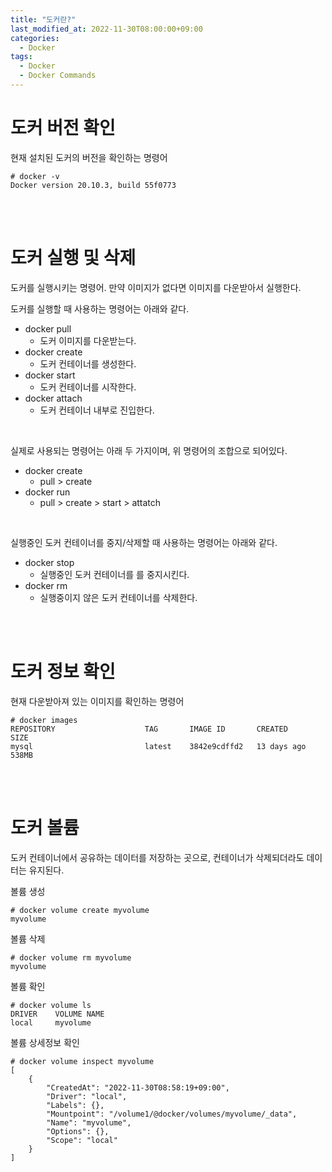 ```yaml
---
title: "도커란?"
last_modified_at: 2022-11-30T08:00:00+09:00
categories:
  - Docker
tags:
  - Docker
  - Docker Commands
---
```



# 도커 버전 확인
현재 설치된 도커의 버전을 확인하는 명령어

    # docker -v
    Docker version 20.10.3, build 55f0773

<br><br>

# 도커 실행 및 삭제
도커를 실행시키는 명령어.
만약 이미지가 없다면 이미지를 다운받아서 실행한다.

도커를 실행할 때 사용하는 명령어는 아래와 같다.
* docker pull
  * 도커 이미지를 다운받는다.
* docker create
  * 도커 컨테이너를 생성한다.
* docker start
  * 도커 컨테이너를 시작한다. 
* docker attach
  * 도커 컨테이너 내부로 진입한다.

<br>

실제로 사용되는 명령어는 아래 두 가지이며, 위 명령어의 조합으로 되어있다.
* docker create
  * pull > create
* docker run
  * pull > create > start > attatch 

<!--
<br>

실행 시 사용되는 옵션들은 아래에서 확인할 수 있다.
* [docker run options](2022-11-30-post-docker-run-options.md)
-->
<br>

실행중인 도커 컨테이너를 중지/삭제할 때 사용하는 명령어는 아래와 같다.
* docker stop
  * 실행중인 도커 컨테이너를 를 중지시킨다.
* docker rm
  * 실행중이지 않은 도커 컨테이너를 삭제한다.

<br><br>

# 도커 정보 확인
현재 다운받아져 있는 이미지를 확인하는 명령어
    
    # docker images
    REPOSITORY                    TAG       IMAGE ID       CREATED         SIZE
    mysql                         latest    3842e9cdffd2   13 days ago     538MB


<br><br>

# 도커 볼륨
도커 컨테이너에서 공유하는 데이터를 저장하는 곳으로, 컨테이너가 삭제되더라도 데이터는 유지된다.

볼륨 생성

    # docker volume create myvolume  
    myvolume

볼륨 삭제

    # docker volume rm myvolume
    myvolume

볼륨 확인

    # docker volume ls
    DRIVER    VOLUME NAME
    local     myvolume

볼륨 상세정보 확인

    # docker volume inspect myvolume
    [
        {
            "CreatedAt": "2022-11-30T08:58:19+09:00",
            "Driver": "local",
            "Labels": {},
            "Mountpoint": "/volume1/@docker/volumes/myvolume/_data",
            "Name": "myvolume",
            "Options": {},
            "Scope": "local"
        }
    ]